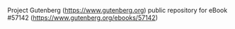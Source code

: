 Project Gutenberg (https://www.gutenberg.org) public repository for
eBook #57142 (https://www.gutenberg.org/ebooks/57142)

